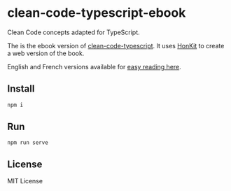 # clean-code-typescript-ebook

Clean Code concepts adapted for TypeScript. 

The is the ebook version of [clean-code-typescript](https://github.com/labs42io/clean-code-typescript).
It uses [HonKit](https://honkit.netlify.app/) to create a web version of the book.

English and French versions available for [easy reading here](https://tderflinger.github.io/clean-code-typescript-ebook/).

## Install

```bash
npm i
```

## Run

```
npm run serve
```

## License

MIT License

